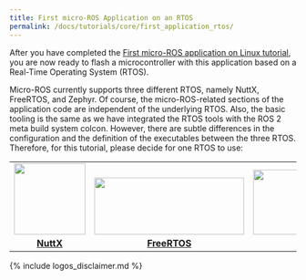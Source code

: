 ```yaml
---
title: First micro-ROS Application on an RTOS
permalink: /docs/tutorials/core/first_application_rtos/
---
```


After you have completed the [First micro-ROS application on Linux tutorial](../first_application_linux), you are now ready to flash a microcontroller with this application based on a Real-Time Operating System (RTOS).

Micro-ROS currently supports three different RTOS, namely NuttX, FreeRTOS, and Zephyr. Of course, the micro-ROS-related sections of the application code are independent of the underlying RTOS. Also, the basic tooling is the same as we have integrated the RTOS tools with the ROS 2 meta build system colcon. However, there are subtle differences in the configuration and the definition of the executables between the three RTOS. Therefore, for this tutorial, please decide for one RTOS to use:

<table style="border:none;">
 <tr>
  <td style="width:33%; text-align:center; vertical-align:bottom; font-weight:bold;"><a href="nuttx/"><img style="margin-left:auto; margin-right:auto; padding-bottom:5px;" width="125" height="125" src="https://upload.wikimedia.org/wikipedia/commons/b/b0/NuttX_logo.png"><br/>NuttX</a></td>
  <td style="width:33%; text-align:center; vertical-align:bottom; font-weight:bold;"><a href="freertos/"><img style="margin-left:auto; margin-right:auto; padding-bottom:5px;" width="263" height="100" src="https://upload.wikimedia.org/wikipedia/commons/4/4e/Logo_freeRTOS.png"><br/>FreeRTOS</a></td>
  <td style="width:33%; text-align:center; vertical-align:bottom; font-weight:bold;"><a href="zephyr/"><img style="margin-left:auto; margin-right:auto; padding-bottom:5px;" width="220" height="114" src="https://upload.wikimedia.org/wikipedia/en/thumb/e/ef/Zephyr_OS_logo.svg/1920px-Zephyr_OS_logo.svg.png"><br/>Zephyr</a></td>
 </tr>
</table>

{% include logos_disclaimer.md %}
